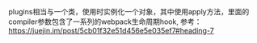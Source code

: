 plugins相当与一个类，使用时实例化一个对象，其中使用apply方法，里面的compiler参数包含了一系列的webpack生命周期hook,
参考：
https://juejin.im/post/5cb01f32e51d456e5e035ef7#heading-7
